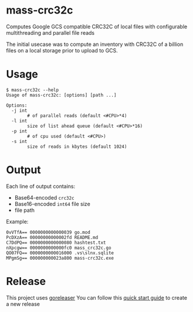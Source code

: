 # mass-crc32c
Computes Google GCS compatible CRC32C of local files with configurable multithreading and parallel file reads 

The initial usecase was to compute an inventory with CRC32C of a billion files on a local storage prior to upload to GCS.

# Usage
```
$ mass-crc32c --help
Usage of mass-crc32c: [options] [path ...]

Options:
  -j int
        # of parallel reads (default <#CPU>*4)
  -l int
        size of list ahead queue (default <#CPU>*16)
  -p int
        # of cpu used (default <#CPU>)
  -s int
        size of reads in kbytes (default 1024)
```
# Output

Each line of output contains:
- Base64-encoded `crc32c`
- Base16-encoded `int64` file size
- file path

Example: 
```
0vVTfA== 0000000000000039 go.mod
PcDXzA== 00000000000002fd README.md
C7DdPQ== 0000000000000080 hashtest.txt
nXpcgw== 0000000000000fc0 mass_crc32c.go
QO07FQ== 0000000000016000 .vs\slnx.sqlite
MPgmSg== 000000000023a800 mass-crc32c.exe
```

# Release
This project uses [goreleaser](https://goreleaser.com/)
You can follow this [quick start guide](https://goreleaser.com/quick-start/) to create a new release
